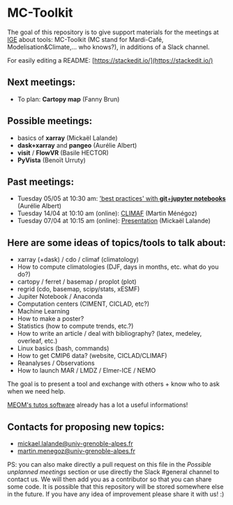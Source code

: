 



# MC-Toolkit
The goal of this repository is to give support materials for the meetings at [IGE](http://www.ige-grenoble.fr/) about tools: MC-Toolkit (MC stand for Mardi-Café, Modelisation&Climate,... who knows?), in additions of a Slack channel.

For easily editing a README: [https://stackedit.io/](https://stackedit.io/)

## Next meetings:
- To plan: **Cartopy map** (Fanny Brun)

## Possible meetings:

- basics of **xarray** (Mickaël Lalande)
- **dask+xarray** and **pangeo** (Aurélie Albert)
- **visit** / **FlowVR** (Basile HECTOR)
- **PyVista** (Benoït Urruty)

## Past meetings:

- Tuesday 05/05 at 10:30 am: ['best practices' with **git**+**jupyter notebooks**](https://github.com/mickaellalande/MC-Toolkit/blob/master/Best-practices-notebooks-conda-git/README.md) (Aurélie Albert)
- Tuesday 14/04 at 10:10 am (online): [CLIMAF](https://github.com/mickaellalande/MC-Toolkit/tree/master/CLIMAF_martin) (Martin Ménégoz)
- Tuesday 07/04 at 10:15 am (online): [Presentation](https://github.com/mickaellalande/MC-Toolkit/tree/master/Presentation) (Mickaël Lalande)




## Here are some ideas of topics/tools to talk about:
- xarray (+dask) / cdo / climaf (climatology)  
- How to compute climatologies (DJF, days in months, etc. what do you do?)
- cartopy / ferret / basemap / proplot (plot)  
- regrid (cdo, basemap, scipy/stats, xESMF)  
- Jupiter Notebook / Anaconda
- Computation centers (CIMENT, CICLAD, etc?)
- Machine Learning
- How to make a poster?
- Statistics (how to compute trends, etc.?) 
- How to write an article / deal with bibliography? (latex, medeley, overleaf, etc.)  
- Linux basics (bash, commands)
- How to get CMIP6 data? (website, CICLAD/CLIMAF)
- Reanalyses / Observations 
- How to launch MAR / LMDZ / Elmer-ICE / NEMO

  
The goal is to present a tool and exchange with others + know who to ask when we need help.

[MEOM's tutos software](https://github.com/meom-group/tutos/blob/master/software.md) already has a lot a useful informations!

## Contacts for proposing new topics:
- mickael.lalande@univ-grenoble-alpes.fr
- martin.menegoz@univ-grenoble-alpes.fr

PS: you can also make directly a pull request on this file in the *Possible unplanned meetings* section or use directly the Slack #general channel to contact us. We will then add you as a contributor so that you can share some code. It is possible that this repository will be stored somewhere else in the future. If you have any idea of improvement please share it with us! :)
